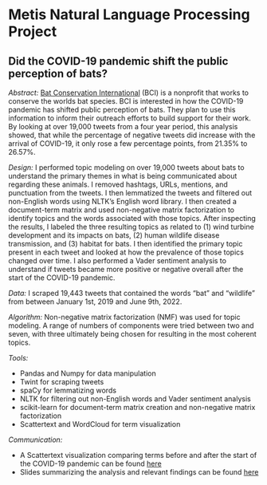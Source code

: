 # Metis Natural Language Processing Project
## Did the COVID-19 pandemic shift the public perception of bats?

*Abstract:* [Bat Conservation International](batcon.org) (BCI) is a nonprofit that works to conserve the worlds bat species. BCI is interested in how the COVID-19 pandemic has shifted public perception of bats. They plan to use this information to inform their outreach efforts to build support for their work. By looking at over 19,000 tweets from a four year period, this analysis showed, that while the percentage of negative tweets did increase with the arrival of COVID-19, it only rose a few percentage points, from 21.35% to 26.57%. 

*Design:* I performed topic modeling on over 19,000 tweets about bats to understand the primary themes in what is being communicated about regarding these animals. I removed hashtags, URLs, mentions, and punctuation from the tweets. I then lemmatized the tweets and filtered out non-English words using NLTK’s English word library. I then created a document-term matrix and used non-negative matrix factorization to identify topics and the words associated with those topics. After inspecting the results, I labeled the three resulting topics as related to (1) wind turbine development and its impacts on bats, (2) human wildlife disease transmission, and (3) habitat for bats. I then identified the primary topic present in each tweet and looked at how the prevalence of those topics changed over time. I also performed a Vader sentiment analysis to understand if tweets became more positive or negative overall after the start of the COVID-19 pandemic. 

*Data:* I scraped 19,443 tweets that contained the words “bat” and “wildlife” from between January 1st, 2019 and June 9th, 2022.

*Algorithm:*
Non-negative matrix factorization (NMF) was used for topic modeling. A range of numbers of components were tried between two and seven, with three ultimately being chosen for resulting in the most coherent topics. 

*Tools:*
- Pandas and Numpy for data manipulation
- Twint for scraping tweets
- spaCy for lemmatizing words
- NLTK for filtering out non-English words and Vader sentiment analysis
- scikit-learn for document-term matrix creation and non-negative matrix factorization
- Scattertext and WordCloud for term visualization

*Communication:*
- A Scattertext visualization comparing terms before and after the start of the COVID-19 pandemic can be found [here](https://github.com/ngoodby/nlp_project/blob/391c25279167b8b1191e281d8abd5401cb87f873/figures/pre_post_covid.html)
- Slides summarizing the analysis and relevant findings can be found [here](https://github.com/ngoodby/nlp_project/blob/59c044aae9fbe8b44efb8ddb2350856bb99d40d9/nlp_slides.pdf)
